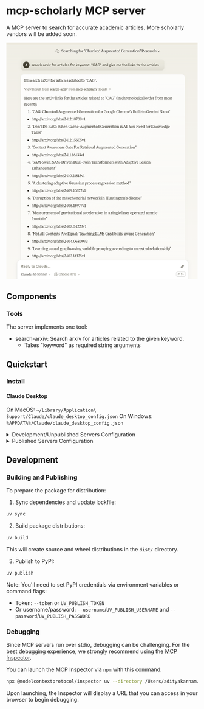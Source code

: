 # mcp-scholarly MCP server

A MCP server to search for accurate academic articles. More scholarly vendors will be added soon.

![demo1.jpeg](examples/demo1.png)

## Components

### Tools

The server implements one tool:
- search-arxiv: Search arxiv for articles related to the given keyword.
  - Takes "keyword" as required string arguments

## Quickstart

### Install

#### Claude Desktop

On MacOS: `~/Library/Application\ Support/Claude/claude_desktop_config.json`
On Windows: `%APPDATA%/Claude/claude_desktop_config.json`

<details>
  <summary>Development/Unpublished Servers Configuration</summary>
  ```
  "mcpServers": {
    "mcp-scholarly": {
      "command": "uv",
      "args": [
        "--directory",
        "/Users/adityakarnam/PycharmProjects/mcp-scholarly/mcp-scholarly",
        "run",
        "mcp-scholarly"
      ]
    }
  }
  ```
</details>

<details>
  <summary>Published Servers Configuration</summary>
  ```
  "mcpServers": {
    "mcp-scholarly": {
      "command": "uvx",
      "args": [
        "mcp-scholarly"
      ]
    }
  }
  ```
</details>

## Development

### Building and Publishing

To prepare the package for distribution:

1. Sync dependencies and update lockfile:
```bash
uv sync
```

2. Build package distributions:
```bash
uv build
```

This will create source and wheel distributions in the `dist/` directory.

3. Publish to PyPI:
```bash
uv publish
```

Note: You'll need to set PyPI credentials via environment variables or command flags:
- Token: `--token` or `UV_PUBLISH_TOKEN`
- Or username/password: `--username`/`UV_PUBLISH_USERNAME` and `--password`/`UV_PUBLISH_PASSWORD`

### Debugging

Since MCP servers run over stdio, debugging can be challenging. For the best debugging
experience, we strongly recommend using the [MCP Inspector](https://github.com/modelcontextprotocol/inspector).


You can launch the MCP Inspector via [`npm`](https://docs.npmjs.com/downloading-and-installing-node-js-and-npm) with this command:

```bash
npx @modelcontextprotocol/inspector uv --directory /Users/adityakarnam/PycharmProjects/mcp-scholarly/mcp-scholarly run mcp-scholarly
```


Upon launching, the Inspector will display a URL that you can access in your browser to begin debugging.